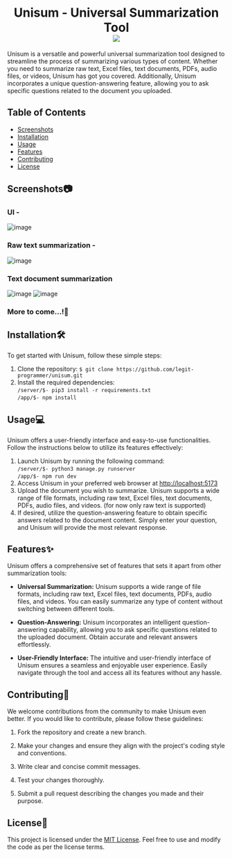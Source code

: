 <h1 align="center">
    Unisum - Universal Summarization Tool<br>
    <img src="https://img.shields.io/badge/License-MIT-orange">
</h1>
Unisum is a versatile and powerful universal summarization tool designed to streamline the process of summarizing various types of content. Whether you need to summarize raw text, Excel files, text documents, PDFs, audio files, or videos, Unisum has got you covered. Additionally, Unisum incorporates a unique question-answering feature, allowing you to ask specific questions related to the document you uploaded.

## Table of Contents
- [Screenshots](#screenshots)
- [Installation](#installation)
- [Usage](#usage)
- [Features](#features)
- [Contributing](#contributing)
- [License](#license)

## Screenshots📷
### UI - 
![image](https://github.com/legit-programmer/unisum/assets/66078215/8cf76e2b-3eb7-4961-b888-a49066157b50)
### Raw text summarization - 
![image](https://github.com/legit-programmer/unisum/assets/66078215/25ffc6b8-e1fa-4bad-86f4-c7833c7ac0f6)

### Text document summarization
![image](https://github.com/legit-programmer/unisum/assets/66078215/f593682e-2764-46df-b7b2-af7398fe59a4)
![image](https://github.com/legit-programmer/unisum/assets/66078215/ed9a0dd3-7a38-4536-852d-d4fde126bc4a)

### More to come...!🚀





## Installation🛠

To get started with Unisum, follow these simple steps:

1. Clone the repository:
```$ git clone https://github.com/legit-programmer/unisum.git```
2. Install the required dependencies:<br>
```/server/$- pip3 install -r requirements.txt```<br>
```/app/$- npm install```

## Usage💻

Unisum offers a user-friendly interface and easy-to-use functionalities. Follow the instructions below to utilize its features effectively:
1. Launch Unisum by running the following command:<br>
```/server/$- python3 manage.py runserver```<br>
```/app/$- npm run dev```
2. Access Unisum in your preferred web browser at [http://localhost:5173](http://localhost:5173)
3. Upload the document you wish to summarize. Unisum supports a wide range of file formats, including raw text, Excel files, text documents, PDFs, audio files, and videos. (for now only raw text is supported)
4. If desired, utilize the question-answering feature to obtain specific answers related to the document content. Simply enter your question, and Unisum will provide the most relevant response.

## Features✨

Unisum offers a comprehensive set of features that sets it apart from other summarization tools:

- **Universal Summarization:** Unisum supports a wide range of file formats, including raw text, Excel files, text documents, PDFs, audio files, and videos. You can easily summarize any type of content without switching between different tools.

- **Question-Answering:** Unisum incorporates an intelligent question-answering capability, allowing you to ask specific questions related to the uploaded document. Obtain accurate and relevant answers effortlessly.

- **User-Friendly Interface:** The intuitive and user-friendly interface of Unisum ensures a seamless and enjoyable user experience. Easily navigate through the tool and access all its features without any hassle.
  
## Contributing💖

We welcome contributions from the community to make Unisum even better. If you would like to contribute, please follow these guidelines:

1. Fork the repository and create a new branch.

2. Make your changes and ensure they align with the project's coding style and conventions.

3. Write clear and concise commit messages.

4. Test your changes thoroughly.

5. Submit a pull request describing the changes you made and their purpose.

## License📃

This project is licensed under the [MIT License](LICENSE). Feel free to use and modify the code as per the license terms.
